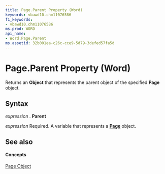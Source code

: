 ```yaml
---
title: Page.Parent Property (Word)
keywords: vbawd10.chm11076586
f1_keywords:
- vbawd10.chm11076586
ms.prod: WORD
api_name:
- Word.Page.Parent
ms.assetid: 32b001ea-c26c-cce9-5d79-3defed57fa5d
---
```



# Page.Parent Property (Word)

Returns an  **Object** that represents the parent object of the specified **Page** object.


## Syntax

 _expression_ . **Parent**

 _expression_ Required. A variable that represents a **[Page](page-object-word.md)** object.


## See also


#### Concepts


[Page Object](page-object-word.md)

